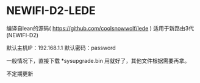# NEWIFI-D2-LEDE
编译自lean的源码( https://github.com/coolsnowwolf/lede )
适用于新路由3代(NEWIFI-D2)

默认主机IP：192.168.1.1
默认密码：password

一般情况下，直接下载 *sysupgrade.bin 用就好了，其他文件根据需要再拿。

不定期更新
